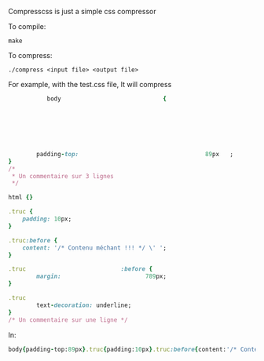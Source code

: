 Compresscss is just a simple css compressor

To compile:
```
make
```

To compress:
```
./compress <input file> <output file>
```

For example, with the test.css file, It will compress
```ruby
           body 							{







		padding-top: 									89px   ;
}
/*
 * Un commentaire sur 3 lignes
 */

html {}

.truc {
	padding: 10px;
}

.truc:before {
	content: '/* Contenu méchant !!! */ \' ';
}

.truc                           :before {
        margin:                        789px;
}

.truc                                                                                                   a {
        text-decoration: underline;
}
/* Un commentaire sur une ligne */
```

In:

```ruby
body{padding-top:89px}.truc{padding:10px}.truc:before{content:'/* Contenu méchant !!! */ \' '}.truc :before{margin:789px}.truc a{text-decoration:underline}
```
